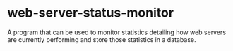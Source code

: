 # web-server-status-monitor
A program that can be used to monitor statistics detailing how web servers are currently performing and store those statistics in a database.
